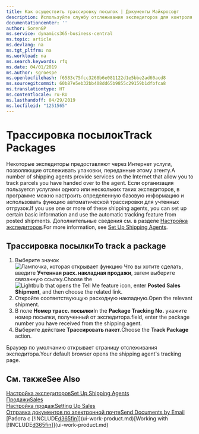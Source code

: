 ```yaml
---
title: Как осуществить трассировку посылок | Документы Майкрософт
description: Используйте службу отслеживания экспедиторов для контроля хода доставки.
documentationcenter: ''
author: SorenGP
ms.service: dynamics365-business-central
ms.topic: article
ms.devlang: na
ms.tgt_pltfrm: na
ms.workload: na
ms.search.keywords: rfq
ms.date: 04/01/2019
ms.author: sgroespe
ms.openlocfilehash: f6583c75fcc3268b6e081122d1e5bbe2ad60acd8
ms.sourcegitcommit: 60b87e5eb32bb408dd65b9855c29159b1dfbfca8
ms.translationtype: HT
ms.contentlocale: ru-RU
ms.lasthandoff: 04/29/2019
ms.locfileid: "1251565"
---
```

# <a name="track-packages"></a><span data-ttu-id="65943-103">Трассировка посылок</span><span class="sxs-lookup"><span data-stu-id="65943-103">Track Packages</span></span>
<span data-ttu-id="65943-104">Некоторые экспедиторы предоставляют через Интернет услуги, позволяющие отслеживать упаковки, переданные этому агенту.</span><span class="sxs-lookup"><span data-stu-id="65943-104">A number of shipping agents provide services on the Internet that allow you to track parcels you have handed over to the agent.</span></span> <span data-ttu-id="65943-105">Если организация пользуется услугами одного или нескольких таких экспедиторов, в программе можно настроить определенную базовую информацию и использовать функцию автоматической трассировки для учтенных отгрузок.</span><span class="sxs-lookup"><span data-stu-id="65943-105">If you use one or more of these shipping agents, you can set up certain basic information and use the automatic tracking feature from posted shipments.</span></span> <span data-ttu-id="65943-106">Дополнительные сведения см. в разделе [Настройка экспедиторов](sales-how-to-set-up-shipping-agents.md).</span><span class="sxs-lookup"><span data-stu-id="65943-106">For more information, see [Set Up Shipping Agents](sales-how-to-set-up-shipping-agents.md).</span></span>  

## <a name="to-track-a-package"></a><span data-ttu-id="65943-107">Трассировка посылки</span><span class="sxs-lookup"><span data-stu-id="65943-107">To track a package</span></span>
1. <span data-ttu-id="65943-108">Выберите значок ![Лампочка, которая открывает функцию Что вы хотите сделать](media/ui-search/search_small.png "Что вы хотите сделать"), введите **Учтенная расх. накладная продажи**, затем выберите связанную ссылку.</span><span class="sxs-lookup"><span data-stu-id="65943-108">Choose the ![Lightbulb that opens the Tell Me feature](media/ui-search/search_small.png "Tell me what you want to do") icon, enter **Posted Sales Shipment**, and then choose the related link.</span></span>
2. <span data-ttu-id="65943-109">Откройте соответствующую расходную накладную.</span><span class="sxs-lookup"><span data-stu-id="65943-109">Open the relevant shipment.</span></span>
3. <span data-ttu-id="65943-110">В поле **Номер трасс. посылки**</span><span class="sxs-lookup"><span data-stu-id="65943-110">In the **Package Tracking No.**</span></span> <span data-ttu-id="65943-111">укажите номер посылки, полученный от экспедитора.</span><span class="sxs-lookup"><span data-stu-id="65943-111">field, enter the package number you have received from the shipping agent.</span></span>
4. <span data-ttu-id="65943-112">Выберите действие **Трассировать пакет**.</span><span class="sxs-lookup"><span data-stu-id="65943-112">Choose the **Track Package** action.</span></span>

<span data-ttu-id="65943-113">Браузер по умолчанию открывает страницу отслеживания экспедитора.</span><span class="sxs-lookup"><span data-stu-id="65943-113">Your default browser opens the shipping agent's tracking page.</span></span>

## <a name="see-also"></a><span data-ttu-id="65943-114">См. также</span><span class="sxs-lookup"><span data-stu-id="65943-114">See Also</span></span>
[<span data-ttu-id="65943-115">Настройка экспедиторов</span><span class="sxs-lookup"><span data-stu-id="65943-115">Set Up Shipping Agents</span></span>](sales-how-to-set-up-shipping-agents.md)  
[<span data-ttu-id="65943-116">Продажи</span><span class="sxs-lookup"><span data-stu-id="65943-116">Sales</span></span>](sales-manage-sales.md)  
[<span data-ttu-id="65943-117">Настройка продаж</span><span class="sxs-lookup"><span data-stu-id="65943-117">Setting Up Sales</span></span>](sales-setup-sales.md)  
[<span data-ttu-id="65943-118">Отправка документов по электронной почте</span><span class="sxs-lookup"><span data-stu-id="65943-118">Send Documents by Email</span></span>](ui-how-send-documents-email.md)  
<span data-ttu-id="65943-119">[Работа с [!INCLUDE[d365fin](includes/d365fin_md.md)]](ui-work-product.md)</span><span class="sxs-lookup"><span data-stu-id="65943-119">[Working with [!INCLUDE[d365fin](includes/d365fin_md.md)]](ui-work-product.md)</span></span>
